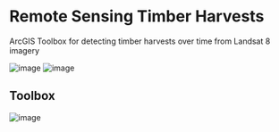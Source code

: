 # Remote Sensing Timber Harvests

ArcGIS Toolbox for detecting timber harvests over time from Landsat 8 imagery

![image](https://user-images.githubusercontent.com/158175/111900399-a5fde100-89ef-11eb-97e1-200ef44bf63e.png?s=100) 
![image](https://user-images.githubusercontent.com/158175/111900423-c0d05580-89ef-11eb-8555-fdbddb7ef8a8.png?s=100) 


## Toolbox

![image](https://user-images.githubusercontent.com/158175/111900522-4522d880-89f0-11eb-99b5-5694ba6469f9.png)
